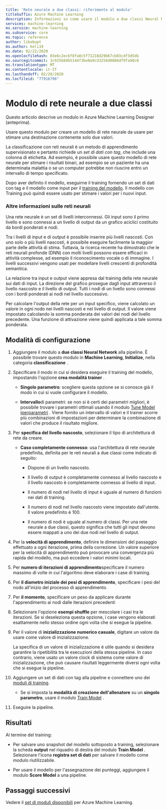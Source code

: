 ```yaml
---
title: 'Rete neurale a due classi: riferimento al modulo'
titleSuffix: Azure Machine Learning
description: Informazioni su come usare il modulo a due classi Neural Network in Azure Machine Learning per creare un modello di rete neurale che può essere usato per stimare una destinazione con solo due valori.
services: machine-learning
ms.service: machine-learning
ms.subservice: core
ms.topic: reference
author: likebupt
ms.author: keli19
ms.date: 02/22/2020
ms.openlocfilehash: 03e6c2ecbf8fa0c5f71218d29b67cb03cdf3d5db
ms.sourcegitcommit: 3c925b84b5144f3be0a9cd3256d0886df9fa9dc0
ms.translationtype: MT
ms.contentlocale: it-IT
ms.lasthandoff: 02/28/2020
ms.locfileid: "77916796"
---
```

# <a name="two-class-neural-network-module"></a>Modulo di rete neurale a due classi

Questo articolo descrive un modulo in Azure Machine Learning Designer (anteprima).

Usare questo modulo per creare un modello di rete neurale da usare per stimare una destinazione contenente solo due valori.

La classificazione con reti neurali è un metodo di apprendimento supervisionato e pertanto richiede un *set di dati con tag*, che include una colonna di etichetta. Ad esempio, è possibile usare questo modello di rete neurale per stimare i risultati binari, ad esempio se un paziente ha una determinata malattia o se un computer potrebbe non riuscire entro un intervallo di tempo specificato.  

Dopo aver definito il modello, eseguirne il training fornendo un set di dati con tag e il modello come input per il [training del modello](./train-model.md). Il modello con Training può quindi essere usato per stimare i valori per i nuovi input.

### <a name="more-about-neural-networks"></a>Altre informazioni sulle reti neurali

Una rete neurale è un set di livelli interconnessi. Gli input sono il primo livello e sono connessi a un livello di output da un grafico aciclici costituito da bordi ponderati e nodi.

Tra i livelli di input e di output è possibile inserire più livelli nascosti. Con uno solo o più livelli nascosti, è possibile eseguire facilmente la maggior parte delle attività di stima. Tuttavia, la ricerca recente ha dimostrato che le reti neurali profonde (DNN) con molti livelli possono essere efficaci in attività complesse, ad esempio il riconoscimento vocale o di immagine. I livelli successivi vengono usati per modellare livelli crescenti di profondità semantica.

La relazione tra input e output viene appresa dal training della rete neurale sui dati di input. La direzione del grafico prosegue dagli input attraverso il livello nascosto e il livello di output. Tutti i nodi di un livello sono connessi con i bordi ponderati ai nodi nel livello successivo.

Per calcolare l'output della rete per un input specifico, viene calcolato un valore in ogni nodo nei livelli nascosti e nel livello di output. Il valore viene impostato calcolando la somma ponderata dei valori dei nodi del livello precedente. Una funzione di attivazione viene quindi applicata a tale somma ponderata.
  
## <a name="how-to-configure"></a>Modalità di configurazione

1.  Aggiungere il modulo a **due classi Neural Network** alla pipeline. È possibile trovare questo modulo in **Machine Learning**, **Initialize**, nella categoria **classificazione** .  
  
2.  Specificare il modo in cui si desidera eseguire il training del modello, impostando l'opzione **crea modalità trainer** .  
  
    -   **Singolo parametro**: scegliere questa opzione se si conosce già il modo in cui si vuole configurare il modello.

    -   **Intervallo**di parametri: se non si è certi dei parametri migliori, è possibile trovare i parametri ottimali usando il modulo [Tune Model iperparametri](tune-model-hyperparameters.md) . Viene fornito un intervallo di valori e il trainer scorre più combinazioni di impostazioni per determinare la combinazione di valori che produce il risultato migliore.  

3.  Per **specifica del livello nascosto**, selezionare il tipo di architettura di rete da creare.  
  
    -   **Caso completamente connesso**: usa l'architettura di rete neurale predefinita, definita per le reti neurali a due classi come indicato di seguito:
  
        -   Dispone di un livello nascosto.
  
        -   Il livello di output è completamente connesso al livello nascosto e il livello nascosto è completamente connesso al livello di input.
  
        -   Il numero di nodi nel livello di input è uguale al numero di funzioni nei dati di training.
  
        -   Il numero di nodi nel livello nascosto viene impostato dall'utente. Il valore predefinito è 100.
  
        -   Il numero di nodi è uguale al numero di classi. Per una rete neurale a due classi, questo significa che tutti gli input devono essere mappati a uno dei due nodi nel livello di output.

5.  Per la **velocità di apprendimento**, definire le dimensioni del passaggio effettuato a ogni iterazione, prima della correzione. Un valore superiore per la velocità di apprendimento può provocare una convergenza più rapida del modello, ma può eccedere i valori minimi locali.

6.  Per **numero di iterazioni di apprendimento**specificare il numero massimo di volte in cui l'algoritmo deve elaborare i case di training.

7.  Per **il diametro iniziale dei pesi di apprendimento**, specificare i pesi del nodo all'inizio del processo di apprendimento.

8.  Per **il momento**, specificare un peso da applicare durante l'apprendimento ai nodi dalle iterazioni precedenti  

10. Selezionare l'opzione **esempi shuffle** per mescolare i casi tra le iterazioni. Se si deseleziona questa opzione, i case vengono elaborati esattamente nello stesso ordine ogni volta che si esegue la pipeline.
  
11. Per il valore di **inizializzazione numerico casuale**, digitare un valore da usare come valore di inizializzazione.
  
     La specifica di un valore di inizializzazione è utile quando si desidera garantire la ripetibilità tra le esecuzioni della stessa pipeline.  In caso contrario, viene usato un valore clock di sistema come valore di inizializzazione, che può causare risultati leggermente diversi ogni volta che si esegue la pipeline.
  
13. Aggiungere un set di dati con tag alla pipeline e connettere uno dei [moduli di training](module-reference.md).  
  
    -   Se si imposta la **modalità di creazione dell'allenatore** su un **singolo parametro**, usare il modulo [Train Model](train-model.md) .  
  
14. Eseguire la pipeline.

## <a name="results"></a>Risultati

Al termine del training:

+ Per salvare uno snapshot del modello sottoposto a training, selezionare la scheda **output** nel riquadro di destra del modulo **Train Model** . Selezionare l'icona **registra set di dati** per salvare il modello come modulo riutilizzabile.

+ Per usare il modello per l'assegnazione dei punteggi, aggiungere il modulo **Score Model** a una pipeline.


## <a name="next-steps"></a>Passaggi successivi

Vedere il [set di moduli disponibili](module-reference.md) per Azure Machine Learning. 
